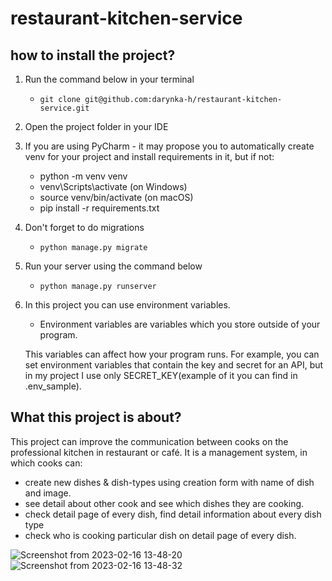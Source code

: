 # restaurant-kitchen-service

## how to install the project?

1. Run the command below in your terminal
   - `git clone git@github.com:darynka-h/restaurant-kitchen-service.git`
2.  Open the project folder in your IDE
3. If you are using PyCharm - it may propose you to automatically create venv for your project and install requirements in it, but if not:
   - python -m venv venv
   - venv\Scripts\activate (on Windows)
   - source venv/bin/activate (on macOS)
   - pip install -r requirements.txt
4. Don't forget to do migrations
   - `python manage.py migrate`
5. Run your server using the command below
   - `python manage.py runserver`
6. In this project you can use environment variables.
   - Environment variables are variables which  you store outside of your program. 
   
   This variables can affect how your program runs. 
   For example, you can set environment variables that contain the key and secret for an API, but in my project I use
   only SECRET_KEY(example of it you can find in .env_sample). 
## What this project is about?
   This project can improve the communication between cooks on the professional 
   kitchen in restaurant or café.
   It is a management system, in which cooks can: 
   - create new dishes & dish-types using creation form with name of dish and image. 
   - see detail about other cook and see which dishes they are cooking. 
   - check detail page of every dish, find detail information 
   about every dish type 
   - check who is cooking particular dish on detail page of every dish.

![Screenshot from 2023-02-16 13-48-20](https://user-images.githubusercontent.com/107792308/219454853-36ec492d-b6b6-46e1-98d2-a3062f9805a3.png)
![Screenshot from 2023-02-16 13-48-32](https://user-images.githubusercontent.com/107792308/219454883-d413f322-f1de-410b-b95f-f5cfb91b06a1.png)
